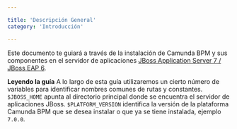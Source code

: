 ```yaml
---

title: 'Descripción General'
category: 'Introducción'

---
```


Este documento te guiará a través de la instalación de Camunda BPM y sus componentes en el servidor de aplicaciones <a href="http://www.jboss.org/jbossas">JBoss Application Server 7 / JBoss EAP 6</a>.

<div class="alert alert-info">
  <strong>Leyendo la guía</strong> A lo largo de esta guía utilizaremos un cierto número de variables para identificar nombres comunes de rutas y constantes.
  <code>$JBOSS_HOME</code> apunta al directorio principal donde se encuentra el servidor de aplicaciones JBoss.
  <code>$PLATFORM_VERSION</code> identifica la versión de la plataforma Camunda BPM que se desea instalar o que ya se tiene instalada, ejemplo <code>7.0.0</code>.
</div>